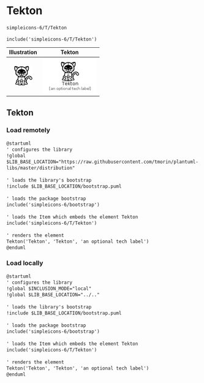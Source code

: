# Tekton


```text
simpleicons-6/T/Tekton
```

```text
include('simpleicons-6/T/Tekton')
```



| Illustration | Tekton |
| :---: | :---: |
| ![illustration for Illustration](../../simpleicons-6/T/Tekton.png) | ![illustration for Tekton](../../simpleicons-6/T/Tekton.Local.png) |




## Tekton

### Load remotely
```plantuml
@startuml
' configures the library
!global $LIB_BASE_LOCATION="https://raw.githubusercontent.com/tmorin/plantuml-libs/master/distribution"

' loads the library's bootstrap
!include $LIB_BASE_LOCATION/bootstrap.puml

' loads the package bootstrap
include('simpleicons-6/bootstrap')

' loads the Item which embeds the element Tekton
include('simpleicons-6/T/Tekton')

' renders the element
Tekton('Tekton', 'Tekton', 'an optional tech label')
@enduml
```

### Load locally
```plantuml
@startuml
' configures the library
!global $INCLUSION_MODE="local"
!global $LIB_BASE_LOCATION="../.."

' loads the library's bootstrap
!include $LIB_BASE_LOCATION/bootstrap.puml

' loads the package bootstrap
include('simpleicons-6/bootstrap')

' loads the Item which embeds the element Tekton
include('simpleicons-6/T/Tekton')

' renders the element
Tekton('Tekton', 'Tekton', 'an optional tech label')
@enduml
```

